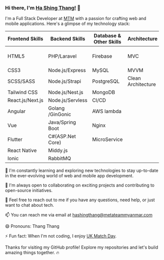 ### Hi there, I'm [Ha Shing Thang!](https://devidol-mm.cyclic.app/) 👋

I'm a Full Stack Developer at [MTM](https://metateammyanmar.com/en/) with a passion for crafting web and mobile applications. Here's a glimpse of my technology stack:

| Frontend Skills  | Backend Skills    | Database & Other Skills  |Architecture       | Cyber Security           |
|------------------|-------------------|--------------------------|-------------------|--------------------------|
| HTML5            | PHP/Laravel       | Firebase                 | MVC               |Web Application Security  |
| CSS3             | Node.js/Express   | MySQL                    | MVVM              |                          |
| SCSS/SASS        | Node.js/Strapi    | PostgreSQL               | Clean Architecture|                          |
| Tailwind CSS     | Node.js/Nest.js   | MongoDB                  |                   |                          |
| React.js/Next.js | Node.js/Servless  | CI/CD                    |                   |                          |
| Angular          | Golang /GinGonic  | AWS lambda               |                   |                          |
| Vue              | Java/Spring Boot  | Nginx                    |                   |                          |
| Flutter          | C#(ASP.Net Core)  | MicroService             |                   |                          |
| React Native     | Middy.js          |                          |                   |                          |
| Ionic            | RabbitMQ          |                          |                   |                          |


🌱 I'm constantly learning and exploring new technologies to stay up-to-date in the ever-evolving world of web and mobile app development.

👯 I'm always open to collaborating on exciting projects and contributing to open-source initiatives.

💬 Feel free to reach out to me if you have any questions, need help, or just want to chat about tech.

📫 You can reach me via email at hashingthang@metateammyanmar.com

😄 Pronouns: Thang Thang

⚡ Fun fact: When I'm not coding, I enjoy [UK Match Day](https://www.youtube.com/results?search_query=uk+match+day).

Thanks for visiting my GitHub profile! Explore my repositories and let's build amazing things together. 🔥

